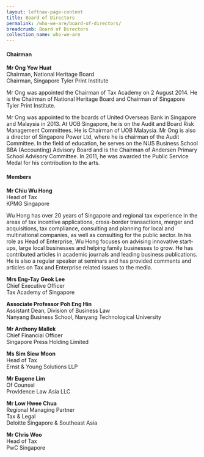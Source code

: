 ```yaml
---
layout: leftnav-page-content
title: Board of Directors
permalink: /who-we-are/board-of-directors/
breadcrumb: Board of Directors
collection_name: who-we-are
---
```


#### **Chairman**

**Mr Ong Yew Huat** <br>
Chairman, National Heritage Board <br>
Chairman, Singapore Tyler Print Institute

Mr Ong was appointed the Chairman of Tax Academy on 2 August 2014. He is the Chairman of National Heritage Board and Chairman of Singapore Tyler Print Institute.

Mr Ong was appointed to the boards of United Overseas Bank in Singapore and Malaysia in 2013. At UOB Singapore, he is on the Audit and Board Risk Management Committees. He is Chairman of UOB Malaysia. Mr Ong is also a director of Singapore Power Ltd, where he is chairman of the Audit Committee. In the field of education, he serves on the NUS Business School BBA (Accounting) Advisory Board and is the Chairman of Andersen Primary School Advisory Committee. In 2011, he was awarded the Public Service Medal for his contribution to the arts.

#### **Members**

**Mr Chiu Wu Hong** <br>
Head of Tax <br>
KPMG Singapore <br>

Wu Hong has over 20 years of Singapore and regional tax experience in the areas of tax incentive applications, cross-border transactions, merger and acquisitions, tax compliance, consulting and planning for local and multinational companies, as well as consulting for the public sector. In his role as Head of Enterprise, Wu Hong focuses on advising innovative start-ups, large local businesses and helping family businesses to grow. He has contributed articles in academic journals and leading business publications. He is also a regular speaker at seminars and has provided comments and articles on Tax and Enterprise related issues to the media. <br>

**Mrs Eng-Tay Geok Lee** <br>
Chief Executive Officer <br>
Tax Academy of Singapore

**Associate Professor Poh Eng Hin** <br>
Assistant Dean, Division of Business Law <br>
Nanyang Business School, Nanyang Technological University

**Mr Anthony Mallek** <br>
Chief Financial Officer <br>
Singapore Press Holding Limited

**Ms Sim Siew Moon** <br>
Head of Tax <br>
Ernst & Young Solutions LLP

**Mr Eugene Lim** <br>
Of Counsel <br>
Providence Law Asia LLC

**Mr Low Hwee Chua** <br>
Regional Managing Partner <br>
Tax & Legal <br>
Deloitte Singapore & Southeast Asia

**Mr Chris Woo** <br>
Head of Tax <br>
PwC Singapore

